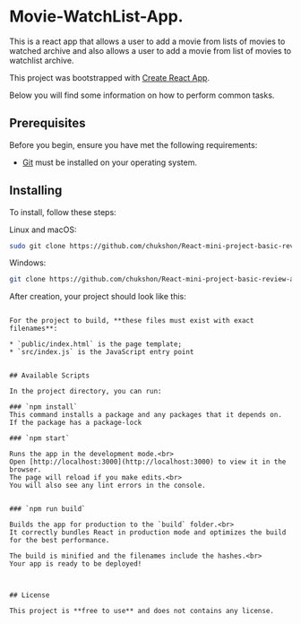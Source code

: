 # Movie-WatchList-App.
This is a react app that allows a user to add a movie from lists of movies to watched archive and also allows a user to add a movie from list of movies to watchlist archive.

This project was bootstrapped with [Create React App](https://github.com/facebookincubator/create-react-app).

Below you will find some information on how to perform common tasks.<br>


## Prerequisites

Before you begin, ensure you have met the following requirements:

* [Git](https://git-scm.com/downloads "Download Git") must be installed on your operating system.

## Installing

To install, follow these steps:

Linux and macOS:

```bash
sudo git clone https://github.com/chukshon/React-mini-project-basic-review-app.git
```

Windows:

```bash
git clone https://github.com/chukshon/React-mini-project-basic-review-app.git
```


After creation, your project should look like this:

```

For the project to build, **these files must exist with exact filenames**:

* `public/index.html` is the page template;
* `src/index.js` is the JavaScript entry point


## Available Scripts

In the project directory, you can run:

### `npm install`
This command installs a package and any packages that it depends on. If the package has a package-lock

### `npm start`

Runs the app in the development mode.<br>
Open [http://localhost:3000](http://localhost:3000) to view it in the browser.
The page will reload if you make edits.<br>
You will also see any lint errors in the console.


### `npm run build`

Builds the app for production to the `build` folder.<br>
It correctly bundles React in production mode and optimizes the build for the best performance.

The build is minified and the filenames include the hashes.<br>
Your app is ready to be deployed!



## License

This project is **free to use** and does not contains any license.

